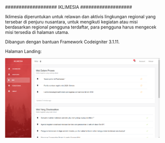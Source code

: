 ###################
IKLIMESIA
###################

Iklimesia diperuntukan untuk relawan dan aktivis lingkungan regional yang tersebar di penjuru nusantara,
untuk mengikuti kegiatan atau misi berdasarkan regional pengguna terdaftar, para pengguna harus mengecek misi tersedia di halaman utama.

Dibangun dengan bantuan Framework Codeigniter 3.1.11.

Halaman Landing:

![](dashboard_3_misi.png)
